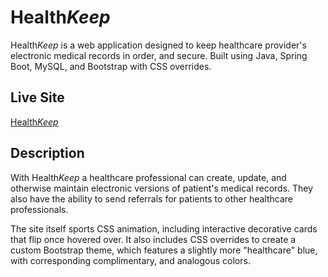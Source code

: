 # Health*Keep*

Health*Keep* is a web application designed to keep healthcare provider's electronic medical records in order, and secure. Built using Java, Spring Boot, MySQL, and Bootstrap with CSS overrides.

## Live Site
[Health*Keep*](http://3.134.102.168/)

## Description

With Health*Keep* a healthcare professional can create, update, and otherwise maintain electronic versions of patient's medical records. They also have the ability to send referrals for patients to other healthcare professionals. 

The site itself sports CSS animation, including interactive decorative cards that flip once hovered over. It also includes CSS overrides to create a custom Bootstrap theme, which features a slightly more "healthcare" blue, with corresponding complimentary, and analogous colors.
